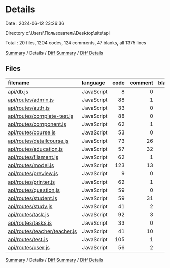 # Details

Date : 2024-06-12 23:26:36

Directory c:\\Users\\Пользователь\\Desktop\\site\\api

Total : 20 files,  1204 codes, 124 comments, 47 blanks, all 1375 lines

[Summary](results.md) / Details / [Diff Summary](diff.md) / [Diff Details](diff-details.md)

## Files
| filename | language | code | comment | blank | total |
| :--- | :--- | ---: | ---: | ---: | ---: |
| [api/db.js](/api/db.js) | JavaScript | 8 | 0 | 1 | 9 |
| [api/routes/admin.js](/api/routes/admin.js) | JavaScript | 88 | 1 | 1 | 90 |
| [api/routes/auth.js](/api/routes/auth.js) | JavaScript | 33 | 0 | 3 | 36 |
| [api/routes/complete-test.js](/api/routes/complete-test.js) | JavaScript | 88 | 0 | 2 | 90 |
| [api/routes/component.js](/api/routes/component.js) | JavaScript | 62 | 1 | 1 | 64 |
| [api/routes/course.js](/api/routes/course.js) | JavaScript | 53 | 0 | 0 | 53 |
| [api/routes/detailcourse.js](/api/routes/detailcourse.js) | JavaScript | 73 | 26 | 2 | 101 |
| [api/routes/education.js](/api/routes/education.js) | JavaScript | 57 | 32 | 0 | 89 |
| [api/routes/filament.js](/api/routes/filament.js) | JavaScript | 62 | 1 | 3 | 66 |
| [api/routes/model.js](/api/routes/model.js) | JavaScript | 123 | 13 | 1 | 137 |
| [api/routes/preview.js](/api/routes/preview.js) | JavaScript | 9 | 0 | 1 | 10 |
| [api/routes/printer.js](/api/routes/printer.js) | JavaScript | 62 | 1 | 5 | 68 |
| [api/routes/question.js](/api/routes/question.js) | JavaScript | 59 | 0 | 0 | 59 |
| [api/routes/student.js](/api/routes/student.js) | JavaScript | 59 | 31 | 3 | 93 |
| [api/routes/study.js](/api/routes/study.js) | JavaScript | 41 | 2 | 1 | 44 |
| [api/routes/task.js](/api/routes/task.js) | JavaScript | 92 | 3 | 6 | 101 |
| [api/routes/tasks.js](/api/routes/tasks.js) | JavaScript | 33 | 0 | 4 | 37 |
| [api/routes/teacher/teacher.js](/api/routes/teacher/teacher.js) | JavaScript | 41 | 10 | 2 | 53 |
| [api/routes/test.js](/api/routes/test.js) | JavaScript | 105 | 1 | 5 | 111 |
| [api/routes/user.js](/api/routes/user.js) | JavaScript | 56 | 2 | 6 | 64 |

[Summary](results.md) / Details / [Diff Summary](diff.md) / [Diff Details](diff-details.md)